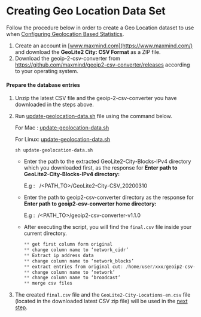 # Creating Geo Location Data Set

Follow the procedure below in order to create a Geo Location dataset to use when [Configuring Geolocation Based Statistics](../configuring-geolocation-based-statistics/).

1.  Create an account in [www.maxmind.com](https://www.maxmind.com/) and download the **GeoLite2 City: CSV Format** as a ZIP file.
2.  Download the geoip-2-csv-converter from <https://github.com/maxmind/geoip2-csv-converter/releases> according to your operating system.

#### Prepare the database entries

1.  Unzip the latest CSV file and the geoip-2-csv-converter you have downloaded in the steps above.
2.  Run [update-geolocation-data.sh]({{base_path}}/assets/attachments/103335136/update-geolocation-data.sh) file using the command below.

    For Mac  : [update-geolocation-data.sh]({{base_path}}/assets/attachments/103335136/linux/update-geolocation-data.sh)
    
    For Linux: [update-geolocation-data.sh]({{base_path}}/assets/attachments/103335136/mac/update-geolocation-data.sh)

    ```shell
    sh update-geolocation-data.sh
    ```      

    -   Enter the path to the extracted GeoLite2-City-Blocks-IPv4 directory which you downloaded first, as the response for **Enter path to GeoLite2-City-Blocks-IPv4 directory:**

        E.g :   /&lt;PATH\_TO&gt;/GeoLite2-City-CSV_20200310

    -   Enter the path to geoip2-csv-converter directory as the response for **Enter path to geoip2-csv-converter home directory:**

        E.g :  /&lt;PATH\_TO&gt;/geoip2-csv-converter-v1.1.0

    -   After executing the script, you will find the `final.csv` file inside your current directory.

        ``` java
        ** get first column form original
        ** change column name to ‘network_cidr’
        ** Extract ip address data
        ** change column name to ‘network_blocks’
        ** extract entries from original cut: /home/user/xxx/geoip2-csv-converter-v1.1x.0/GeoLite2-City-Blocks-IPv4-converted.csv: No such file or directory
        ** change column name to ‘network’
        ** change column name to ‘broadcast’
        ** merge csv files
        ```

3.  The created `final.csv` file and the `GeoLite2-City-Locations-en.csv` file (located in the downloaded latest CSV zip file) will be used in the [next step](../configuring-geolocation-based-statistics/).
